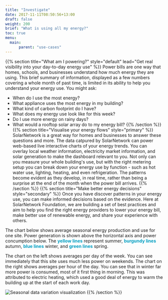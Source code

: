 ```yaml
---
title: "Investigate"
date: 2017-11-11T08:50:56+13:00
draft: false
weight: 200
brief: "What is using all my energy?"
toc: true
menu:
  main:
      parent: "use-cases"
---
```

{{% section  title="What am I powering?" style="default" lead="Get real visibility into your day-to-day energy use" %}}
Power bills are one way that homes, schools, and businesses understand how much energy they are using. This brief summary of information, displayed as a few numbers covering a whole month of past time, is limited in its ability to help you understand your energy use. You might ask:

 * When do I use the most energy?
 * What appliance uses the most energy in my building?
 * What kind of carbon footprint do I have?
 * What does my energy use look like for this week?
 * Do I use more energy on rainy days?
 * What would a rooftop solar array do to my energy bill?
{{% /section %}}
{{% section  title="Visualise your energy flows" style="primary" %}}
SolarNetwork is a great way for homes and businesses to answer these questions and more. The data catpured by SolarNetwork can power web-based live interactive charts of your energy trends. You can overlay local weather information, electricity market information, and solar generation to make the dashboard relevant to you. Not only can you measure your whole building's use, but with the right metering setup you can break down your energy use by function - such as hot water use, lighting, heating, and even refrigeration.  The patterns become evident as they develop, in real time, rather than being a surprise at the end of the month when the power bill arrives. 
{{% /section %}}
{{% section  title="Make better energy decisions" style="secondary" %}}
Once you have discover patterns in your energy use, you can make informed decisions based on the evidence. Here at SolarNetwork Foundation, we are building a set of best practices and aim to help you find the right energy providers to lower your energy bill, make better use of renewable energy, and share your experience with others.

The chart below shows average seasonal energy production and use for one site. Power generation is shown above the horizontal axis and power concumption below. The <span style="color: rgb(0, 158, 193); font-weight: 700;">yellow lines</span> represent summer, <span style="color: rgb(0, 158, 193); font-weight: 700;">burgundy lines</span> autumn, <span style="color: rgb(0, 158, 193); font-weight: 700;">blue lines</span> winter, and <span style="color: rgb(0, 158, 193); font-weight: 700;">green lines</span> spring.

The chart on the left shows averages per day of the week. You can see immediately that this site uses much less power on weekends. The chart on the right shows averages per hour of the day. You can see that in winter far more power is consumed, most of it first thing in morning. This was attributed to electric heating, which used a good deal of energy to warm the building up at the start of each work day.

![Seasonal data variation visualization](/img/use-cases/seasonal-energy-1620x512.png)
{{% /section %}}
